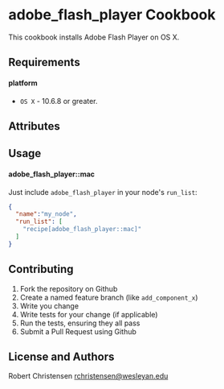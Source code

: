 adobe_flash_player Cookbook
====================
This cookbook installs Adobe Flash Player on OS X.

Requirements
------------
#### platform
- `OS X` - 10.6.8 or greater.

Attributes
----------

Usage
-----
#### adobe_flash_player::mac

Just include `adobe_flash_player` in your node's `run_list`:

```json
{
  "name":"my_node",
  "run_list": [
    "recipe[adobe_flash_player::mac]"
  ]
}
```

Contributing
------------

1. Fork the repository on Github
2. Create a named feature branch (like `add_component_x`)
3. Write you change
4. Write tests for your change (if applicable)
5. Run the tests, ensuring they all pass
6. Submit a Pull Request using Github

License and Authors
-------------------
Robert Christensen <rchristensen@wesleyan.edu>